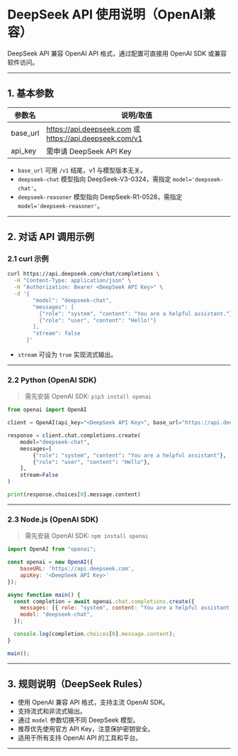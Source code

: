 # DeepSeek API 使用说明（OpenAI兼容）

DeepSeek API 兼容 OpenAI API 格式，通过配置可直接用 OpenAI SDK 或兼容软件访问。

---

## 1. 基本参数

| 参数名      | 说明/取值                         |
|-------------|-----------------------------------|
| base_url    | https://api.deepseek.com 或 https://api.deepseek.com/v1 |
| api_key     | 需申请 DeepSeek API Key           |

- `base_url` 可用 `/v1` 结尾，v1 与模型版本无关。
- `deepseek-chat` 模型指向 DeepSeek-V3-0324，需指定 `model='deepseek-chat'`。
- `deepseek-reasoner` 模型指向 DeepSeek-R1-0528，需指定 `model='deepseek-reasoner'`。

---

## 2. 对话 API 调用示例

### 2.1 curl 示例

```bash
curl https://api.deepseek.com/chat/completions \
  -H "Content-Type: application/json" \
  -H "Authorization: Bearer <DeepSeek API Key>" \
  -d '{
        "model": "deepseek-chat",
        "messages": [
          {"role": "system", "content": "You are a helpful assistant."},
          {"role": "user", "content": "Hello!"}
        ],
        "stream": false
      }'
```

- `stream` 可设为 `true` 实现流式输出。

---

### 2.2 Python (OpenAI SDK)

> 需先安装 OpenAI SDK: `pip3 install openai`

```python
from openai import OpenAI

client = OpenAI(api_key="<DeepSeek API Key>", base_url="https://api.deepseek.com")

response = client.chat.completions.create(
    model="deepseek-chat",
    messages=[
        {"role": "system", "content": "You are a helpful assistant"},
        {"role": "user", "content": "Hello"},
    ],
    stream=False
)

print(response.choices[0].message.content)
```

---

### 2.3 Node.js (OpenAI SDK)

> 需先安装 OpenAI SDK: `npm install openai`

```javascript
import OpenAI from "openai";

const openai = new OpenAI({
    baseURL: 'https://api.deepseek.com',
    apiKey: '<DeepSeek API Key>'
});

async function main() {
  const completion = await openai.chat.completions.create({
    messages: [{ role: "system", content: "You are a helpful assistant." }],
    model: "deepseek-chat",
  });

  console.log(completion.choices[0].message.content);
}

main();
```

---

## 3. 规则说明（DeepSeek Rules）

- 使用 OpenAI 兼容 API 格式，支持主流 OpenAI SDK。
- 支持流式和非流式输出。
- 通过 `model` 参数切换不同 DeepSeek 模型。
- 推荐优先使用官方 API Key，注意保护密钥安全。
- 适用于所有支持 OpenAI API 的工具和平台。

---